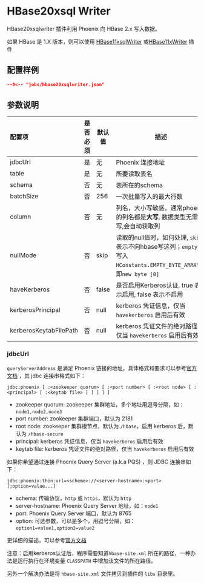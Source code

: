 # HBase20xsql Writer

HBase20xsqlwriter 插件利用 Phoenix 向 HBase 2.x 写入数据。

如果 HBase 是 1.X 版本，则可以使用 [HBase11xsqlWriter](../hbase11xsqlwriter) 或[HBase11xWriter](../hbase11xwriter) 插件

## 配置样例

```json
--8<-- "jobs/hbase20xsqlwriter.json"
```

## 参数说明

| 配置项                 | 是否必须 | 默认值 | 描述                                                                                                                |
| :--------------------- | :------: | ------ | ------------------------------------------------------------------------------------------------------------------- |
| jdbcUrl                |    是    | 无     | Phoenix 连接地址                                                                                                    |
| table                  |    是    | 无     | 所要读取表名                                                                                                        |
| schema                 |    否    | 无     | 表所在的schema                                                                                                      |
| batchSize              |    否    | 256    | 一次批量写入的最大行数                                                                                              |
| column                 |    否    | 无     | 列名，大小写敏感，通常phoenix的列名都是**大写**, 数据类型无需填写,会自动获取列                                      |
| nullMode               |    否    | skip   | 读取的null值时，如何处理, `skip` 表示不向hbase写这列；`empty`：写入 `HConstants.EMPTY_BYTE_ARRAY`，即`new byte [0]` |
| haveKerberos           |    否    | false  | 是否启用Kerberos认证, true 表示启用, false 表示不启用                                                               |
| kerberosPrincipal      |    否    | null   | kerberos 凭证信息，仅当 `havekerberos` 启用后有效                                                                   |
| kerberosKeytabFilePath |    否    | null   | kerberos 凭证文件的绝对路径，仅当 `havekerberos` 启用后有效                                                         |

### jdbcUrl

`queryServerAddress` 是满足 Phoenix 链接的地址，具体格式和要求可以参考[官方文档][1] ，其 jdbc 连接串格式如下：

```
jdbc:phoenix [ :<zookeeper quorum> [ :<port number> [ :<root node> [ :<principal> [ :<keytab file> ] ] ] ] ] 
```

- zookeeper quorum: zookeeper 集群地址，多个地址用逗号分隔，如：`node1,node2,node3`
- port number: zookeeper 集群端口，默认为 2181
- root node: zookeeper 集群根节点，默认为 `/hbase`，启用 kerberos 后，默认为 `/hbase-secure`
- principal: kerberos 凭证信息，仅当 `havekerberos` 启用后有效
- keytab file: kerberos 凭证文件的绝对路径，仅当 `havekerberos` 启用后有效

如果你希望通过连接 Phoenix Query Server (a.k.a PQS) ，则 JDBC 连接串如下：

```
jdbc:phoenix:thin:url=<scheme>://<server-hostname>:<port>[;option=value...]
```

- schema: 传输协议，`http` 或 `https`，默认为 `http`
- server-hostname: Phoenix Query Server 地址，如：`node1`
- port: Phoenix Query Server 端口，默认为 8765
- option: 可选参数，可以是多个，用逗号分隔，如：`option1=value1,option2=value2`

更详细的描述，可以参考[官方文档][2]

注意：启用kerberos认证后，程序需要知道`hbase-site.xml` 所在的路径，一种办法是运行执行在环境变量 `CLASSPATH` 中增加该文件的所在路径。

另外一个解决办法是将 `hbase-site.xml` 文件拷贝到插件的 `libs` 目录里。

[1]: http://phoenix.apache.org/index.html
[2]: https://phoenix.apache.org/documentation/queryserver/connect.html